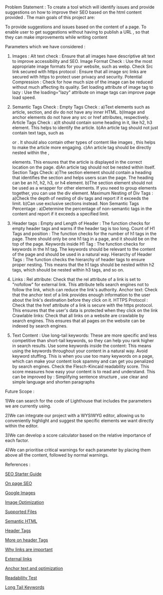 
Problem Statement : 
To create a tool which will identify issues and provide suggestions on how to improve their SEO based on the html content provided . 
The main goals of this project are:

To provide suggestions and issues based on the <body> content of a page.
To enable user to get suggestions without having to publish a URL , so that they can make improvements while writing content


Parameters which we have considered : 
1) Images :
    Alt text check : 
        Ensure that all images have descriptive alt text to improve accessibility and SEO.
    Image Format Check :
        Use the most appropriate image formats for your website, such as webp.
     Check Src link secured with https protocol :
        Ensure that all image src links are secured with https to protect user privacy and security.
    Potential Compression :
        Check for how much size of the image can be reduced without much affecting its quality.
    Set loading attribute of image tag to lazy : 
        Use the loading="lazy" attribute on image tags can improve page load speed.

2) Semantic Tags Check : 
    Empty Tags Check :
        a)Text elements such as article, section, and div do not have any inner HTML.
        b)Image and anchor elements do not have any src or href attributes, respectively.
    Article Tags Check :
        a)It should contain some heading in it, like h2, h3 element. This helps to identify the article.
        b)An article tag should not just contain text tags, such as <p> or <span>. It should also contain other types of content like images , this helps to make the article more engaging.
        c)An article tag should be directly nested within the <body>, <main> elements. This ensures that the article is displayed in the correct location on the page.
        d)An article tag should not be nested within itself. 
    Section Tags Check:
        a)The section element should contain a heading that identifies the section and helps users scan the page. The heading can be an h1, h2, h3, or h4 element.
        b)The section element should not be used as a wrapper for other elements. If you need to group elements together, you can use the div element.
    Maximum Nesting of Div Tags :
        a)Check the depth of nesting of div tags and report if it exceeds the limit. 
        b)Can use exclusive sections instead.
    Non Semantic Tags Percentage : 
        a)Determine the percentage of non-semantic tags in the content and report if it exceeds a specified limit.

3) Header tags : 
    Empty and Length of Header : 
        The function checks for empty header tags and warns if the header tag is too long.
    Count of H1 Tags and position : 
        The function checks for the number of h1 tags in the page. There should only be one h1 tag in a page, and it should be on the top of the page.
    Keywords inside H1 Tag : 
        The function checks for keywords in the h1 tag. The keywords should be relevant to the content of the page and should be used in a natural way. 
    Hierarchy of Header Tags :
        The function checks the hierarchy of header tags to ensure proper nesting. This means that the h1 tags should be nested within h2 tags, which should be nested within h3 tags, and so on.

4) Links :
    Rel attribute: 
        Check that the rel attribute of a link is  set to "nofollow" for external link. This attribute tells search engines not to follow the link, which can reduce the link's authority.
    Anchor text:
        Check that the anchor text of a link provides enough information to the user about the link's destination before they click on it.
    HTTPS Protocol : 
        Check that the href attribute of a link is secure with the https protocol. This ensures that the user's data is protected when they click on the link
    Crawlable links: 
        Check that all links on a website are crawlable by search engines. This ensures that all pages on the website can be indexed by search engines.

5) Text Content : 
    Use long-tail keywords: 
        These are more specific and less competitive than short-tail keywords, so they can help you rank higher in search results.
    Use some keywords inside the content: 
        This means using the keywords throughout your content in a natural way.
    Avoid keyword stuffing. 
        This is when you use too many keywords on a page, which can make your content look spammy and can get you penalized by search engines.
    Check the Flesch-Kincaid readability score. 
        This score measures how easy your content is to read and understand.
        This can be improved by  : Simplifying sentence structure , use clear and simple language and shorten paragraphs
    
Future Scope :

1)We can search for the code of Lighthouse that includes the parameters we are currently using.

2)We can integrate our project with a WYSIWYG editor, allowing us to conveniently highlight and suggest the specific elements we want directly within the editor.

3)We can develop a score calculator based on the relative importance of each factor.

4)We can prioritise critical warnings for each parameter by placing them above all the content, followed by normal warnings.


References : 

<a href = 'https://developers.google.com/search/docs/fundamentals/seo-starter-guide'>SEO Starter Guide </a>

<a href = 'https://www.searchenginejournal.com/on-page-seo/essential-factors/'>On page SEO </a>

<a href = 'https://developers.google.com/search/docs/appearance/google-images'>Google Images </a>

<a href = 'https://www.searchenginejournal.com/on-page-seo/image-optimization/#close'>Image Optimization </a>

<a href = 'https://cloud.google.com/vision/docs/supported-files'> Supported Files </a>

<a href = 'https://www.semrush.com/blog/semantic-html5-guide/' > Semantic HTML </a>

<a href = 'https://seosherpa.com/header-tags/'> Header Tags </a>

<a href = 'https://www.searchenginejournal.com/on-page-seo/header-tags/#close'>More on header Tags </a>

<a href = 'https://www.searchenginejournal.com/seo/why-links-important-seo/#close'> Why links are important </a>

<a href = 'https://www.semrush.com/blog/external-links/'> External links </a>

<a href = 'https://www.semrush.com/blog/what-is-anchor-text-and-how-can-i-optimize-it/'> Anchor text and optimization </a>

<a href = 'https://en.wikipedia.org/wiki/Flesch%E2%80%93Kincaid_readability_tests'> Readability Test </a>

<a href = 'https://www.searchenginejournal.com/keyword-research/long-tail-keywords/#close'> Long Tail Keywords </a>